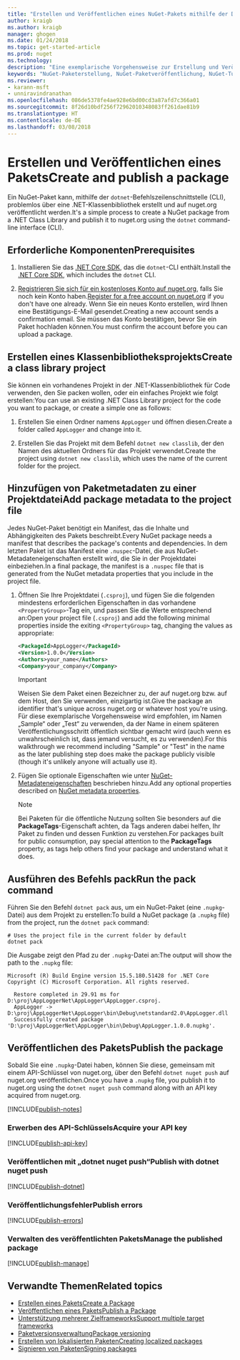 ```yaml
---
title: "Erstellen und Veröffentlichen eines NuGet-Pakets mithilfe der Dotnet-CLI | Microsoft-Dokumentation"
author: kraigb
ms.author: kraigb
manager: ghogen
ms.date: 01/24/2018
ms.topic: get-started-article
ms.prod: nuget
ms.technology: 
description: "Eine exemplarische Vorgehensweise zur Erstellung und Veröffentlichung eines NuGet-Pakets mit der .NET Core-CLI „dotnet“."
keywords: "NuGet-Paketerstellung, NuGet-Paketveröffentlichung, NuGet-Tutorial, „dotnet publish“-NuGet-Paket"
ms.reviewer:
- karann-msft
- unniravindranathan
ms.openlocfilehash: 086de5378fe4ae928e6bd00cd3a87afd7c366a01
ms.sourcegitcommit: 8f26d10bdf256f72962010348083ff261dae81b9
ms.translationtype: HT
ms.contentlocale: de-DE
ms.lasthandoff: 03/08/2018
---
```

# <a name="create-and-publish-a-package"></a><span data-ttu-id="d1492-104">Erstellen und Veröffentlichen eines Pakets</span><span class="sxs-lookup"><span data-stu-id="d1492-104">Create and publish a package</span></span>

<span data-ttu-id="d1492-105">Ein NuGet-Paket kann, mithilfe der `dotnet`-Befehlszeilenschnittstelle (CLI), problemlos über eine .NET-Klassenbibliothek erstellt und auf nuget.org veröffentlicht werden.</span><span class="sxs-lookup"><span data-stu-id="d1492-105">It's a simple process to create a NuGet package from a .NET Class Library and publish it to nuget.org using the `dotnet` command-line interface (CLI).</span></span>

## <a name="prerequisites"></a><span data-ttu-id="d1492-106">Erforderliche Komponenten</span><span class="sxs-lookup"><span data-stu-id="d1492-106">Prerequisites</span></span>

1. <span data-ttu-id="d1492-107">Installieren Sie das [.NET Core SDK](https://www.microsoft.com/net/download/), das die `dotnet`-CLI enthält.</span><span class="sxs-lookup"><span data-stu-id="d1492-107">Install the [.NET Core SDK](https://www.microsoft.com/net/download/), which includes the `dotnet` CLI.</span></span>

1. <span data-ttu-id="d1492-108">[Registrieren Sie sich für ein kostenloses Konto auf nuget.org](https://www.nuget.org/users/account/LogOn?returnUrl=%2F), falls Sie noch kein Konto haben.</span><span class="sxs-lookup"><span data-stu-id="d1492-108">[Register for a free account on nuget.org](https://www.nuget.org/users/account/LogOn?returnUrl=%2F) if you don't have one already.</span></span> <span data-ttu-id="d1492-109">Wenn Sie ein neues Konto erstellen, wird Ihnen eine Bestätigungs-E-Mail gesendet.</span><span class="sxs-lookup"><span data-stu-id="d1492-109">Creating a new account sends a confirmation email.</span></span> <span data-ttu-id="d1492-110">Sie müssen das Konto bestätigen, bevor Sie ein Paket hochladen können.</span><span class="sxs-lookup"><span data-stu-id="d1492-110">You must confirm the account before you can upload a package.</span></span>

## <a name="create-a-class-library-project"></a><span data-ttu-id="d1492-111">Erstellen eines Klassenbibliotheksprojekts</span><span class="sxs-lookup"><span data-stu-id="d1492-111">Create a class library project</span></span>

<span data-ttu-id="d1492-112">Sie können ein vorhandenes Projekt in der .NET-Klassenbibliothek für Code verwenden, den Sie packen wollen, oder ein einfaches Projekt wie folgt erstellen:</span><span class="sxs-lookup"><span data-stu-id="d1492-112">You can use an existing .NET Class Library project for the code you want to package, or create a simple one as follows:</span></span>

1. <span data-ttu-id="d1492-113">Erstellen Sie einen Ordner namens `AppLogger` und öffnen diesen.</span><span class="sxs-lookup"><span data-stu-id="d1492-113">Create a folder called `AppLogger` and change into it.</span></span>

1. <span data-ttu-id="d1492-114">Erstellen Sie das Projekt mit dem Befehl `dotnet new classlib`, der den Namen des aktuellen Ordners für das Projekt verwendet.</span><span class="sxs-lookup"><span data-stu-id="d1492-114">Create the project using `dotnet new classlib`, which uses the name of the current folder for the project.</span></span>

## <a name="add-package-metadata-to-the-project-file"></a><span data-ttu-id="d1492-115">Hinzufügen von Paketmetadaten zu einer Projektdatei</span><span class="sxs-lookup"><span data-stu-id="d1492-115">Add package metadata to the project file</span></span>

<span data-ttu-id="d1492-116">Jedes NuGet-Paket benötigt ein Manifest, das die Inhalte und Abhängigkeiten des Pakets beschreibt.</span><span class="sxs-lookup"><span data-stu-id="d1492-116">Every NuGet package needs a manifest that describes the package's contents and dependencies.</span></span> <span data-ttu-id="d1492-117">In dem letzten Paket ist das Manifest eine `.nuspec`-Datei, die aus NuGet-Metadateneigenschaften erstellt wird, die Sie in der Projektdatei einbeziehen.</span><span class="sxs-lookup"><span data-stu-id="d1492-117">In a final package, the manifest is a `.nuspec` file that is generated from the NuGet metadata properties that you include in the project file.</span></span>

1. <span data-ttu-id="d1492-118">Öffnen Sie Ihre Projektdatei (`.csproj`), und fügen Sie die folgenden mindestens erforderlichen Eigenschaften in das vorhandene `<PropertyGroup>`-Tag ein, und passen Sie die Werte entsprechend an:</span><span class="sxs-lookup"><span data-stu-id="d1492-118">Open your project file (`.csproj`) and add the following minimal properties inside the exiting `<PropertyGroup>` tag, changing the values as appropriate:</span></span>

    ```xml
    <PackageId>AppLogger</PackageId>
    <Version>1.0.0</Version>
    <Authors>your_name</Authors>
    <Company>your_company</Company>
    ```

    > [!Important]
    > <span data-ttu-id="d1492-119">Weisen Sie dem Paket einen Bezeichner zu, der auf nuget.org bzw. auf dem Host, den Sie verwenden, einzigartig ist.</span><span class="sxs-lookup"><span data-stu-id="d1492-119">Give the package an identifier that's unique across nuget.org or whatever host you're using.</span></span> <span data-ttu-id="d1492-120">Für diese exemplarische Vorgehensweise wird empfohlen, im Namen „Sample“ oder „Test“ zu verwenden, da der Name in einem späteren Veröffentlichungsschritt öffentlich sichtbar gemacht wird (auch wenn es unwahrscheinlich ist, dass jemand versucht, es zu verwenden).</span><span class="sxs-lookup"><span data-stu-id="d1492-120">For this walkthrough we recommend including "Sample" or "Test" in the name as the later publishing step does make the package publicly visible (though it's unlikely anyone will actually use it).</span></span>

1. <span data-ttu-id="d1492-121">Fügen Sie optionale Eigenschaften wie unter [NuGet-Metadateneigenschaften](/dotnet/core/tools/csproj#nuget-metadata-properties) beschrieben hinzu.</span><span class="sxs-lookup"><span data-stu-id="d1492-121">Add any optional properties described on [NuGet metadata properties](/dotnet/core/tools/csproj#nuget-metadata-properties).</span></span>

    > [!Note]
    > <span data-ttu-id="d1492-122">Bei Paketen für die öffentliche Nutzung sollten Sie besonders auf die **PackageTags**-Eigenschaft achten, da Tags anderen dabei helfen, Ihr Paket zu finden und dessen Funktion zu verstehen.</span><span class="sxs-lookup"><span data-stu-id="d1492-122">For packages built for public consumption, pay special attention to the **PackageTags** property, as tags help others find your package and understand what it does.</span></span>

## <a name="run-the-pack-command"></a><span data-ttu-id="d1492-123">Ausführen des Befehls pack</span><span class="sxs-lookup"><span data-stu-id="d1492-123">Run the pack command</span></span>

<span data-ttu-id="d1492-124">Führen Sie den Befehl `dotnet pack` aus, um ein NuGet-Paket (eine `.nupkg`-Datei) aus dem Projekt zu erstellen:</span><span class="sxs-lookup"><span data-stu-id="d1492-124">To build a NuGet package (a `.nupkg` file) from the project, run the `dotnet pack` command:</span></span>

```cli
# Uses the project file in the current folder by default
dotnet pack
```

<span data-ttu-id="d1492-125">Die Ausgabe zeigt den Pfad zu der `.nupkg`-Datei an:</span><span class="sxs-lookup"><span data-stu-id="d1492-125">The output will show the path to the `.nupkg` file:</span></span>

```output
Microsoft (R) Build Engine version 15.5.180.51428 for .NET Core
Copyright (C) Microsoft Corporation. All rights reserved.

  Restore completed in 29.91 ms for D:\proj\AppLoggerNet\AppLogger\AppLogger.csproj.
  AppLogger -> D:\proj\AppLoggerNet\AppLogger\bin\Debug\netstandard2.0\AppLogger.dll
  Successfully created package 'D:\proj\AppLoggerNet\AppLogger\bin\Debug\AppLogger.1.0.0.nupkg'.
```

## <a name="publish-the-package"></a><span data-ttu-id="d1492-126">Veröffentlichen des Pakets</span><span class="sxs-lookup"><span data-stu-id="d1492-126">Publish the package</span></span>

<span data-ttu-id="d1492-127">Sobald Sie eine `.nupkg`-Datei haben, können Sie diese, gemeinsam mit einem API-Schlüssel von nuget.org, über den Befehl `dotnet nuget push` auf nuget.org veröffentlichen.</span><span class="sxs-lookup"><span data-stu-id="d1492-127">Once you have a `.nupkg` file, you publish it to nuget.org using the `dotnet nuget push` command along with an API key acquired from nuget.org.</span></span>

[!INCLUDE[publish-notes](includes/publish-notes.md)]

### <a name="acquire-your-api-key"></a><span data-ttu-id="d1492-128">Erwerben des API-Schlüssels</span><span class="sxs-lookup"><span data-stu-id="d1492-128">Acquire your API key</span></span>

[!INCLUDE[publish-api-key](includes/publish-api-key.md)]

### <a name="publish-with-dotnet-nuget-push"></a><span data-ttu-id="d1492-129">Veröffentlichen mit „dotnet nuget push“</span><span class="sxs-lookup"><span data-stu-id="d1492-129">Publish with dotnet nuget push</span></span>

[!INCLUDE[publish-dotnet](includes/publish-dotnet.md)]

### <a name="publish-errors"></a><span data-ttu-id="d1492-130">Veröffentlichungsfehler</span><span class="sxs-lookup"><span data-stu-id="d1492-130">Publish errors</span></span>

[!INCLUDE[publish-errors](includes/publish-errors.md)]

### <a name="manage-the-published-package"></a><span data-ttu-id="d1492-131">Verwalten des veröffentlichten Pakets</span><span class="sxs-lookup"><span data-stu-id="d1492-131">Manage the published package</span></span>

[!INCLUDE[publish-manage](includes/publish-manage.md)]

## <a name="related-topics"></a><span data-ttu-id="d1492-132">Verwandte Themen</span><span class="sxs-lookup"><span data-stu-id="d1492-132">Related topics</span></span>

- [<span data-ttu-id="d1492-133">Erstellen eines Pakets</span><span class="sxs-lookup"><span data-stu-id="d1492-133">Create a Package</span></span>](../create-packages/creating-a-package.md)
- [<span data-ttu-id="d1492-134">Veröffentlichen eines Pakets</span><span class="sxs-lookup"><span data-stu-id="d1492-134">Publish a Package</span></span>](../create-packages/publish-a-package.md)
- [<span data-ttu-id="d1492-135">Unterstützung mehrerer Zielframeworks</span><span class="sxs-lookup"><span data-stu-id="d1492-135">Support multiple target frameworks</span></span>](../create-packages/supporting-multiple-target-frameworks.md)
- [<span data-ttu-id="d1492-136">Paketversionsverwaltung</span><span class="sxs-lookup"><span data-stu-id="d1492-136">Package versioning</span></span>](../reference/package-versioning.md)
- [<span data-ttu-id="d1492-137">Erstellen von lokalisierten Paketen</span><span class="sxs-lookup"><span data-stu-id="d1492-137">Creating localized packages</span></span>](../create-packages/creating-localized-packages.md)
- [<span data-ttu-id="d1492-138">Signieren von Paketen</span><span class="sxs-lookup"><span data-stu-id="d1492-138">Signing packages</span></span>](../create-packages/Sign-a-package.md)
